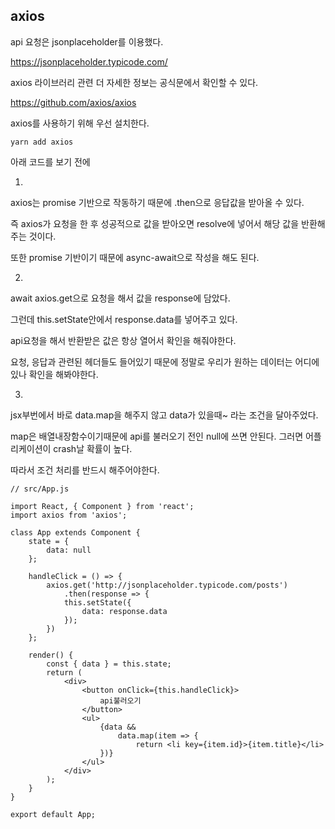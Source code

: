 ## axios

api 요청은  jsonplaceholder를 이용했다.

https://jsonplaceholder.typicode.com/

axios 라이브러리 관련 더 자세한 정보는 공식문에서 확인할 수 있다.

https://github.com/axios/axios

axios를 사용하기 위해 우선 설치한다.

```
yarn add axios
```

아래 코드를 보기 전에

1.

axios는 promise 기반으로 작동하기 때문에 .then으로 응답값을 받아올 수 있다.

즉 axios가 요청을 한 후 성공적으로 값을 받아오면 resolve에 넣어서 해당 값을 반환해주는 것이다.

또한 promise 기반이기 때문에 async-await으로 작성을 해도 된다.

2.

await axios.get으로 요청을 해서 값을 response에 담았다.

그런데 this.setState안에서 response.data를 넣어주고 있다.

api요청을 해서 반환받은 값은 항상 열어서 확인을 해줘야한다.

요청, 응답과 관련된 헤더들도 들어있기 때문에 정말로 우리가 원하는 데이터는 어디에 있나 확인을 해봐야한다.

3.

jsx부번에서 바로 data.map을 해주지 않고 data가 있을때~ 라는 조건을 달아주었다.

map은 배열내장함수이기때문에 api를 불러오기 전인 null에 쓰면 안된다. 그러면 어플리케이션이 crash날 확률이 높다.

따라서 조건 처리를 반드시 해주어야한다.

```react
// src/App.js

import React, { Component } from 'react';
import axios from 'axios';

class App extends Component {
    state = {
        data: null
    };

	handleClick = () => {
        axios.get('http://jsonplaceholder.typicode.com/posts')
        	.then(response => {
            this.setState({
                data: response.data
            });
        })
    };

	render() {
        const { data } = this.state;
        return (
        	<div>
            	<button onClick={this.handleClick}>
                	api불러오기
                </button>
                <ul>
                	{data &&
                    	data.map(item => {
                        	return <li key={item.id}>{item.title}</li> 
                    })}
                </ul>
            </div>
        );
    }
}

export default App;
```

